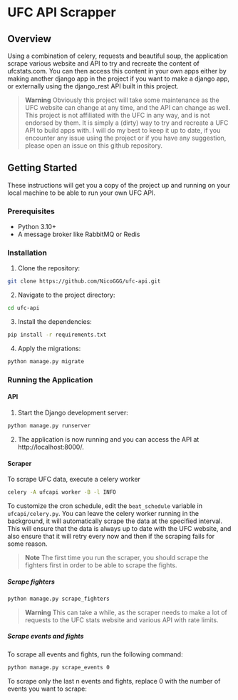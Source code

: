 # UFC API Scrapper

## Overview

Using a combination of celery, requests and beautiful soup, the application scrape various website and API to try and recreate the content of ufcstats.com. You can then access this content in your own apps either by making another django app in the project if you want to make a django app, or externally using the django_rest API built in this project.

> **Warning**
> Obviously this project will take some maintenance as the UFC website can change at any time, and the API can change as well. This project is not affiliated with the UFC in any way, and is not endorsed by them. It is simply a (dirty) way to try and recreate a UFC API to build apps with.
> I will do my best to keep it up to date, if you encounter any issue using the project or if you have any suggestion, please open an issue on this github repository.

## Getting Started

These instructions will get you a copy of the project up and running on your local machine to be able to run your own UFC API.

### Prerequisites

- Python 3.10+
- A message broker like RabbitMQ or Redis

### Installation

1. Clone the repository:

```bash
git clone https://github.com/NicoGGG/ufc-api.git
```

2. Navigate to the project directory:

```bash
cd ufc-api
```

3. Install the dependencies:

```bash
pip install -r requirements.txt
```

4. Apply the migrations:

```bash
python manage.py migrate
```

### Running the Application

#### API

1. Start the Django development server:

```bash
python manage.py runserver
```

2. The application is now running and you can access the API at http://localhost:8000/.

#### Scraper

To scrape UFC data, execute a celery worker

```bash
celery -A ufcapi worker -B -l INFO
```

To customize the cron schedule, edit the `beat_schedule` variable in `ufcapi/celery.py`.
You can leave the celery worker running in the background, it will automatically scrape the data at the specified interval. This will ensure that the data is always up to date with the UFC website, and also ensure that it will retry every now and then if the scraping fails for some reason.

> **Note**
> The first time you run the scraper, you should scrape the fighters first in order to be able to scrape the fights.

##### Scrape fighters

```bash
python manage.py scrape_fighters
```

> **Warning**
> This can take a while, as the scraper needs to make a lot of requests to the UFC stats website and various API with rate limits.

##### Scrape events and fights

To scrape all events and fights, run the following command:

```bash
python manage.py scrape_events 0
```

To scrape only the last n events and fights, replace 0 with the number of events you want to scrape:
